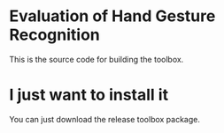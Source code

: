 # Evaluation of Hand Gesture Recognition
This is the source code for building the toolbox.

# I just want to install it
You can just download the release toolbox package.
